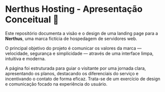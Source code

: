 # Nerthus Hosting - Apresentação Conceitual 🚀

Este repositório documenta a visão e o design de uma landing page para a **Nerthus**, uma marca fictícia de hospedagem de servidores web.

O principal objetivo do projeto é comunicar os valores da marca — velocidade, segurança e simplicidade — através de uma interface limpa, intuitiva e moderna.

A página foi estruturada para guiar o visitante por uma jornada clara, apresentando os planos, destacando os diferenciais do serviço e incentivando o contato de forma eficaz. Trata-se de um exercício de design e comunicação focado na experiência do usuário.
